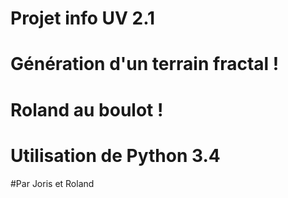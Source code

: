 # Projet info UV 2.1 
# Génération d'un terrain fractal !
# Roland au boulot !
# Utilisation de Python 3.4

#Par Joris et Roland
